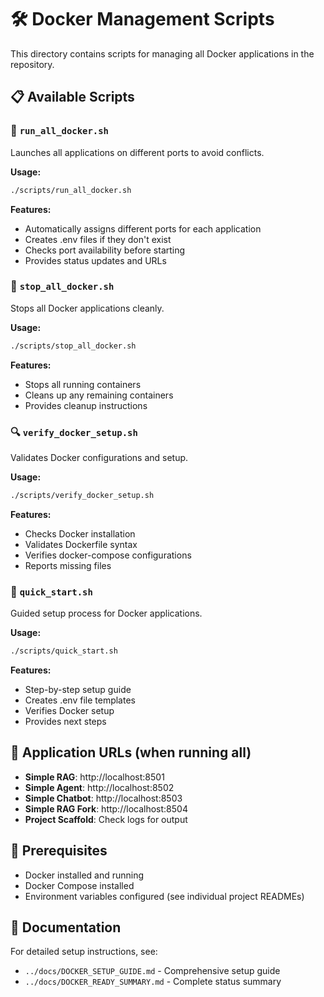 # 🛠️ Docker Management Scripts

This directory contains scripts for managing all Docker applications in the repository.

## 📋 Available Scripts

### 🚀 `run_all_docker.sh`
Launches all applications on different ports to avoid conflicts.

**Usage:**
```bash
./scripts/run_all_docker.sh
```

**Features:**
- Automatically assigns different ports for each application
- Creates .env files if they don't exist
- Checks port availability before starting
- Provides status updates and URLs

### 🛑 `stop_all_docker.sh`
Stops all Docker applications cleanly.

**Usage:**
```bash
./scripts/stop_all_docker.sh
```

**Features:**
- Stops all running containers
- Cleans up any remaining containers
- Provides cleanup instructions

### 🔍 `verify_docker_setup.sh`
Validates Docker configurations and setup.

**Usage:**
```bash
./scripts/verify_docker_setup.sh
```

**Features:**
- Checks Docker installation
- Validates Dockerfile syntax
- Verifies docker-compose configurations
- Reports missing files

### 🚀 `quick_start.sh`
Guided setup process for Docker applications.

**Usage:**
```bash
./scripts/quick_start.sh
```

**Features:**
- Step-by-step setup guide
- Creates .env file templates
- Verifies Docker setup
- Provides next steps

## 📱 Application URLs (when running all)

- **Simple RAG**: http://localhost:8501
- **Simple Agent**: http://localhost:8502
- **Simple Chatbot**: http://localhost:8503
- **Simple RAG Fork**: http://localhost:8504
- **Project Scaffold**: Check logs for output

## 🔧 Prerequisites

- Docker installed and running
- Docker Compose installed
- Environment variables configured (see individual project READMEs)

## 📖 Documentation

For detailed setup instructions, see:
- `../docs/DOCKER_SETUP_GUIDE.md` - Comprehensive setup guide
- `../docs/DOCKER_READY_SUMMARY.md` - Complete status summary 